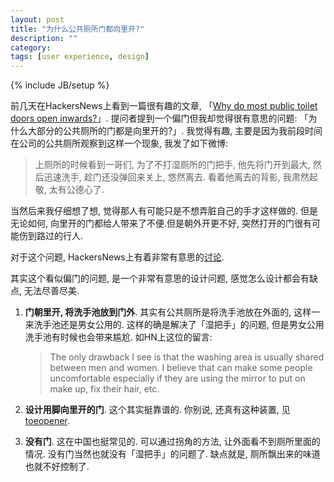 ```yaml
---
layout: post
title: "为什么公共厕所门都向里开?"
description: ""
category: 
tags: [user experience, design]
---
```

{% include JB/setup %}

前几天在HackersNews上看到一篇很有趣的文章, 「[Why do most public toilet doors open inwards?](http://ux.stackexchange.com/questions/18238/why-do-most-public-toilet-doors-open-inwards)」. 提问者提到一个偏门但我却觉得很有意思的问题: 「为什么大部分的公共厕所的门都是向里开的?」. 我觉得有趣, 主要是因为我前段时间在公司的公共厕所观察到这样一个现象, 我发了如下微博:

>	上厕所的时候看到一哥们, 为了不打湿厕所的门把手, 他先将门开到最大, 然后迅速洗手, 趁门还没弹回来关上, 悠然离去. 看着他离去的背影, 我肃然起敬, 太有公德心了.

当然后来我仔细想了想, 觉得那人有可能只是不想弄脏自己的手才这样做的. 但是无论如何, 向里开的门都给人带来了不便.但是朝外开更不好, 突然打开的门很有可能伤到路过的行人.

对于这个问题, HackersNews上有着非常有意思的[讨论](http://news.ycombinator.com/item?id=5025070). 

其实这个看似偏门的问题, 是一个非常有意思的设计问题, 感觉怎么设计都会有缺点, 无法尽善尽美.

1.	**门朝里开, 将洗手池放到门外**. 其实有公共厕所是将洗手池放在外面的, 这样一来洗手池还是男女公用的. 这样的确是解决了「湿把手」的问题, 但是男女公用洗手池有时候也会带来尴尬. 如HN上这位的留言:

	>	The only drawback I see is that the washing area is usually shared between men and women. I believe that can make some people uncomfortable especially if they are using the mirror to put on make up, fix their hair, etc.

2.	**设计用脚向里开的门**. 这个其实挺靠谱的. 你别说, 还真有这种装置, 见[toeopener](http://www.toepener.com/).

3.	**没有门**. 这在中国也挺常见的. 可以通过拐角的方法, 让外面看不到厕所里面的情况. 没有门当然也就没有「湿把手」的问题了. 缺点就是, 厕所飘出来的味道也就不好控制了. 